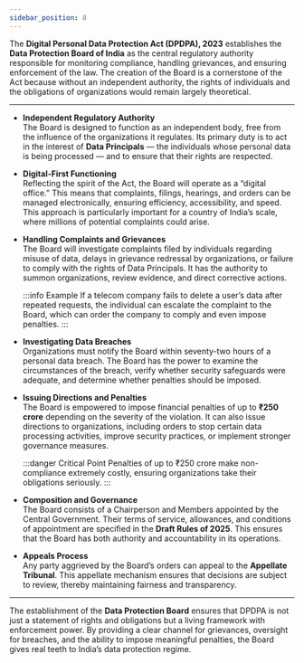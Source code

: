 ```yaml
---
sidebar_position: 8
---
```


The **Digital Personal Data Protection Act (DPDPA), 2023** establishes the **Data Protection Board of India** as the central regulatory authority responsible for monitoring compliance, handling grievances, and ensuring enforcement of the law. The creation of the Board is a cornerstone of the Act because without an independent authority, the rights of individuals and the obligations of organizations would remain largely theoretical.

---

- **Independent Regulatory Authority**  
  The Board is designed to function as an independent body, free from the influence of the organizations it regulates. Its primary duty is to act in the interest of **Data Principals** — the individuals whose personal data is being processed — and to ensure that their rights are respected.

- **Digital-First Functioning**  
  Reflecting the spirit of the Act, the Board will operate as a “digital office.” This means that complaints, filings, hearings, and orders can be managed electronically, ensuring efficiency, accessibility, and speed. This approach is particularly important for a country of India’s scale, where millions of potential complaints could arise.

- **Handling Complaints and Grievances**  
  The Board will investigate complaints filed by individuals regarding misuse of data, delays in grievance redressal by organizations, or failure to comply with the rights of Data Principals. It has the authority to summon organizations, review evidence, and direct corrective actions.  

  :::info Example
  If a telecom company fails to delete a user’s data after repeated requests, the individual can escalate the complaint to the Board, which can order the company to comply and even impose penalties.
  :::

- **Investigating Data Breaches**  
  Organizations must notify the Board within seventy-two hours of a personal data breach. The Board has the power to examine the circumstances of the breach, verify whether security safeguards were adequate, and determine whether penalties should be imposed.

- **Issuing Directions and Penalties**  
  The Board is empowered to impose financial penalties of up to **₹250 crore** depending on the severity of the violation. It can also issue directions to organizations, including orders to stop certain data processing activities, improve security practices, or implement stronger governance measures.  

  :::danger Critical Point
  Penalties of up to ₹250 crore make non-compliance extremely costly, ensuring organizations take their obligations seriously.
  :::

- **Composition and Governance**  
  The Board consists of a Chairperson and Members appointed by the Central Government. Their terms of service, allowances, and conditions of appointment are specified in the **Draft Rules of 2025**. This ensures that the Board has both authority and accountability in its operations.

- **Appeals Process**  
  Any party aggrieved by the Board’s orders can appeal to the **Appellate Tribunal**. This appellate mechanism ensures that decisions are subject to review, thereby maintaining fairness and transparency.

---

The establishment of the **Data Protection Board** ensures that DPDPA is not just a statement of rights and obligations but a living framework with enforcement power. By providing a clear channel for grievances, oversight for breaches, and the ability to impose meaningful penalties, the Board gives real teeth to India’s data protection regime.
